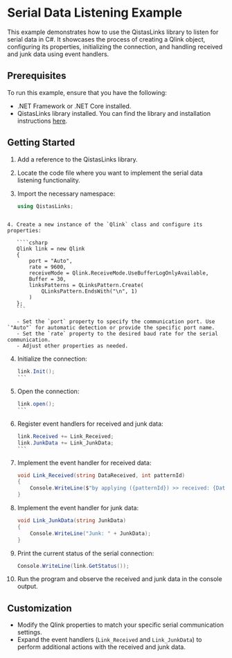# Serial Data Listening Example

This example demonstrates how to use the QistasLinks library to listen for serial data in C#. It showcases the process of creating a Qlink object, configuring its properties, initializing the connection, and handling received and junk data using event handlers.

## Prerequisites

To run this example, ensure that you have the following:

- .NET Framework or .NET Core installed.
- QistasLinks library installed. You can find the library and installation instructions [here](https://github.com/khaledHamidi/QistasLinks).

## Getting Started

1. Add a reference to the QistasLinks library.

2. Locate the code file where you want to implement the serial data listening functionality.

3. Import the necessary namespace:
   ```csharp
   using QistasLinks;
````

4. Create a new instance of the `Qlink` class and configure its properties:

   ````csharp
   Qlink link = new Qlink
   {
       port = "Auto",
       rate = 9600,
       receiveMode = Qlink.ReceiveMode.UseBufferLogOnlyAvailable,
       Buffer = 30,
       linksPatterns = QLinksPattern.Create(
           QLinksPattern.EndsWith("\n", 1)
       )
   };
   ```

   - Set the `port` property to specify the communication port. Use `"Auto"` for automatic detection or provide the specific port name.
   - Set the `rate` property to the desired baud rate for the serial communication.
   - Adjust other properties as needed.

   ````

4. Initialize the connection:

   ````csharp
   link.Init();
   ```

   ````

5. Open the connection:

   ````csharp
   link.open();
   ```

   ````

6. Register event handlers for received and junk data:

   ````csharp
   link.Received += Link_Received;
   link.JunkData += Link_JunkData;
   ```

   ````

7. Implement the event handler for received data:

   ```csharp
   void Link_Received(string DataReceived, int patternId)
   {
       Console.WriteLine($"by applying ({patternId}) >> received: {DataReceived}");
   }
   ```

8. Implement the event handler for junk data:

   ```csharp
   void Link_JunkData(string JunkData)
   {
       Console.WriteLine("Junk: " + JunkData);
   }
   ```

9. Print the current status of the serial connection:

   ```csharp
   Console.WriteLine(link.GetStatus());
   ```

10. Run the program and observe the received and junk data in the console output.

## Customization

- Modify the Qlink properties to match your specific serial communication settings.
- Expand the event handlers (`Link_Received` and `Link_JunkData`) to perform additional actions with the received and junk data.

```
